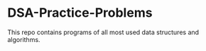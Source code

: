 # DSA-Practice-Problems
This repo contains programs of all most used data structures and algorithms.
